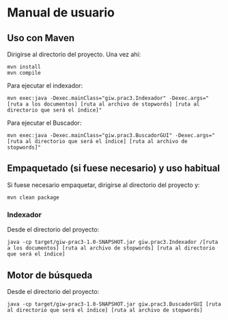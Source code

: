 # Manual de usuario
## Uso con Maven
Dirigirse al directorio del proyecto. Una vez ahí:
~~~
mvn install
mvn compile
~~~
Para ejecutar el indexador:
~~~
mvn exec:java -Dexec.mainClass="giw.prac3.Indexador" -Dexec.args="[ruta a los documentos] [ruta al archivo de stopwords] [ruta al directorio que será el índice]"
~~~

Para ejecutar el Buscador:
~~~
mvn exec:java -Dexec.mainClass="giw.prac3.BuscadorGUI" -Dexec.args="[ruta al directorio que será el índice] [ruta al archivo de stopwords]"
~~~

## Empaquetado (si fuese necesario) y uso habitual
Si fuese necesario empaquetar, dirigirse al directorio del proyecto y:
~~~
mvn clean package
~~~
### Indexador
Desde el directorio del proyecto:
~~~
java -cp target/giw-prac3-1.0-SNAPSHOT.jar giw.prac3.Indexador /[ruta a los documentos] [ruta al archivo de stopwords] [ruta al directorio que será el índice]
~~~
## Motor de búsqueda
Desde el directorio del proyecto:
~~~
java -cp target/giw-prac3-1.0-SNAPSHOT.jar giw.prac3.BuscadorGUI [ruta al directorio que será el índice] [ruta al archivo de stopwords]
~~~
